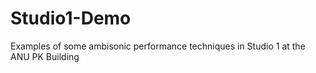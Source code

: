 Studio1-Demo
============

Examples of some ambisonic performance techniques in Studio 1 at the ANU PK Building

